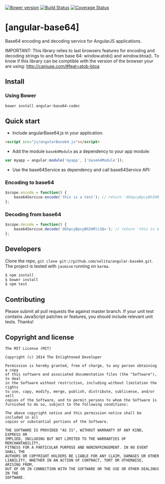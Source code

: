 [![Bower version](https://badge.fury.io/bo/angular-base64-codec.svg)](http://badge.fury.io/bo/angular-base64-codec)
[![Build Status](https://travis-ci.org/xelita/angular-base64.png?branch=master)](https://travis-ci.org/xelita/angular-base64)
[![Coverage Status](https://coveralls.io/repos/xelita/angular-base64/badge.svg)](https://coveralls.io/r/xelita/angular-base64)
# [angular-base64]

Base64 encoding and decoding service for AngularJS applications.

IMPORTANT: This library relies to last browsers features for encoding and decoding strings to and from base 64: window.atob() and window.btoa(). To know if this library can be comptible with the version of the browser your are using: http://caniuse.com/#feat=atob-btoa

## Install

### Using Bower

``` bash
bower install angular-base64-codec
```

## Quick start

+ Include angularBase64.js in your application.

```html
<script src="js/angularBase64.js"></script>
```

+ Add the module `base64Module` as a dependency to your app module:

```javascript
var myapp = angular.module('myapp', ['base64Module']);
```

+ Use the base64Service as dependency and call base64Service API:

### Encoding to base64

```javascript
$scope.encode = function() {
    base64Service.encode('this is a test'); // return 'dGhpcyBpcyBhIHRlc3Q='
};
```

### Decoding from base64

```javascript
$scope.decode = function() {
    base64Service.decode('dGhpcyBpcyBhIHRlc3Q='); // return 'this is a test'
};
```

## Developers

Clone the repo, `git clone git://github.com/xelita/angular-base64.git`.
The project is tested with `jasmine` running on `karma`.

>
``` bash
$ npm install
$ bower install
$ npm test
```

## Contributing

Please submit all pull requests the against master branch. If your unit test contains JavaScript patches or features, you should include relevant unit tests. Thanks!

## Copyright and license

    The MIT License (MIT)

    Copyright (c) 2014 The Enlightened Developer

    Permission is hereby granted, free of charge, to any person obtaining a copy
    of this software and associated documentation files (the "Software"), to deal
    in the Software without restriction, including without limitation the rights
    to use, copy, modify, merge, publish, distribute, sublicense, and/or sell
    copies of the Software, and to permit persons to whom the Software is
    furnished to do so, subject to the following conditions:

    The above copyright notice and this permission notice shall be included in all
    copies or substantial portions of the Software.

    THE SOFTWARE IS PROVIDED "AS IS", WITHOUT WARRANTY OF ANY KIND, EXPRESS OR
    IMPLIED, INCLUDING BUT NOT LIMITED TO THE WARRANTIES OF MERCHANTABILITY,
    FITNESS FOR A PARTICULAR PURPOSE AND NONINFRINGEMENT. IN NO EVENT SHALL THE
    AUTHORS OR COPYRIGHT HOLDERS BE LIABLE FOR ANY CLAIM, DAMAGES OR OTHER
    LIABILITY, WHETHER IN AN ACTION OF CONTRACT, TORT OR OTHERWISE, ARISING FROM,
    OUT OF OR IN CONNECTION WITH THE SOFTWARE OR THE USE OR OTHER DEALINGS IN THE
    SOFTWARE.
